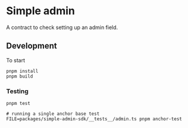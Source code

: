 # Simple admin

A contract to check setting up an admin field.

## Development

To start

```
pnpm install
pnpm build
```

### Testing

```
pnpm test

# running a single anchor base test
FILE=packages/simple-admin-sdk/__tests__/admin.ts pnpm anchor-test
```
